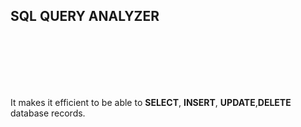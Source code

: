 ## SQL QUERY ANALYZER


</br></br></br><br><br>

It makes it efficient to be able to <b>SELECT</b>, <b>INSERT</b>, <b>UPDATE</b>,<b>DELETE</b> database records.